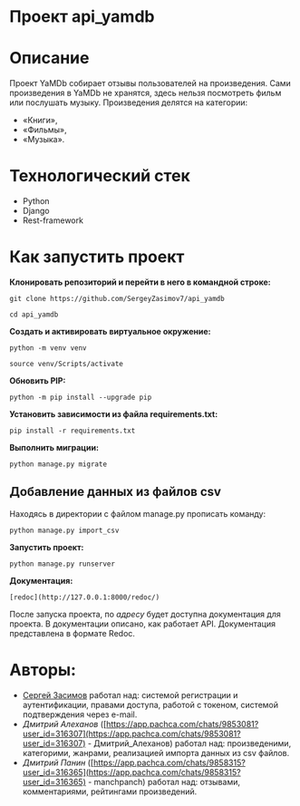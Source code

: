 # Проект api_yamdb
# **Описание**
Проект YaMDb собирает отзывы пользователей на произведения.
Сами произведения в YaMDb не хранятся, здесь нельзя посмотреть фильм или послушать музыку.
Произведения делятся на категории: 
 - «Книги»,
 - «Фильмы»,
 - «Музыка».
# **Технологический стек**
 - Python
 - Django
 - Rest-framework
# **Как запустить проект**
 **Клонировать репозиторий и перейти в него в командной строке:**
```
git clone https://github.com/SergeyZasimov7/api_yamdb   
```
```
cd api_yamdb
```
 **Cоздать и активировать виртуальное окружение:**
```
python -m venv venv
```
```
source venv/Scripts/activate
```
 **Обновить PIP:**
```
python -m pip install --upgrade pip
```
 **Установить зависимости из файла requirements.txt:**
```
pip install -r requirements.txt
```
 **Выполнить миграции:**
```
python manage.py migrate
```
## **Добавление данных из файлов csv**
Находясь в директории с файлом manage.py прописать команду:
```
python manage.py import_csv
```
 **Запустить проект:**
```
python manage.py runserver
```
**Документация:**
```
[redoc](http://127.0.0.1:8000/redoc/) 
```
После запуска проекта, по _адресу_ будет доступна документация для проекта. В документации описано, как работает API. Документация представлена в формате Redoc.
# **Авторы:**
 - [Сергей Засимов](https://vk.com/idsfdsa) работал над: системой регистрации и аутентификации, правами доступа, работой с токеном, системой подтверждения через e-mail.
 - _Дмитрий Алеханов_ ([https://app.pachca.com/chats/9853081?user_id=316307](https://app.pachca.com/chats/9853081?user_id=316307) - Дмитрий_Алеханов) работал над: произведеними, категорими, жанрами, реализацией импорта данных из csv файлов.
 - _Дмитрий Панин_ ([https://app.pachca.com/chats/9858315?user_id=316365](https://app.pachca.com/chats/9858315?user_id=316365) - manchpanch) работал над: отзывами, комментариями, рейтингами произведений.
